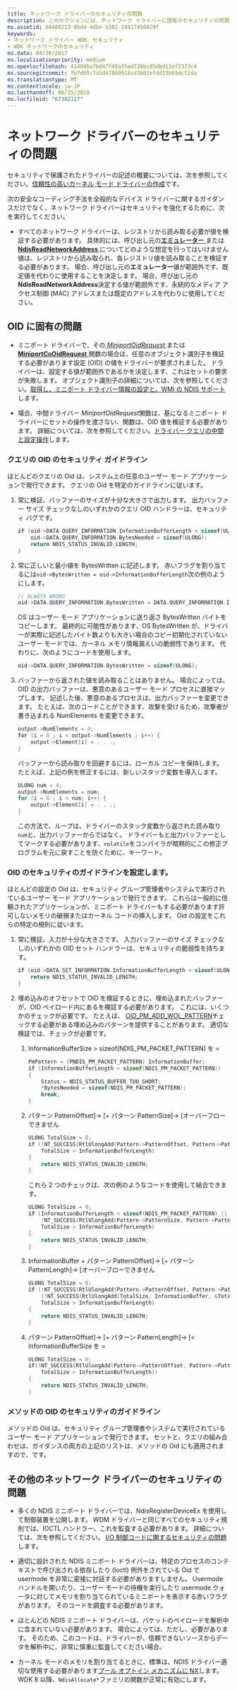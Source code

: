 ```yaml
---
title: ネットワーク ドライバーのセキュリティの問題
description: このセクションには、ネットワーク ドライバーに固有のセキュリティの問題がについて説明します
ms.assetid: 04400213-9bd4-4dbe-b302-24917450829f
keywords:
- ネットワーク ドライバー WDK、セキュリティ
- WDK ネットワークのセキュリティ
ms.date: 04/20/2017
ms.localizationpriority: medium
ms.openlocfilehash: 414046a7bd47f40a35ad726bc05dbd13ef2373c4
ms.sourcegitcommit: fb7d95c7a5d47860918cd3602efdd33b69dcf2da
ms.translationtype: MT
ms.contentlocale: ja-JP
ms.lasthandoff: 06/25/2019
ms.locfileid: "67382117"
---
```

# <a name="security-issues-for-network-drivers"></a>ネットワーク ドライバーのセキュリティの問題

セキュリティで保護されたドライバーの記述の概要については、次を参照してください。[信頼性の高いカーネル モード ドライバーの作成](https://docs.microsoft.com/windows-hardware/drivers/kernel/creating-reliable-kernel-mode-drivers)です。

次の安全なコーディング手法を全般的なデバイス ドライバーに関するガイダンスだけでなく、ネットワーク ドライバーはセキュリティを強化するために、次を実行してください。

- すべてのネットワーク ドライバーは、レジストリから読み取る必要が値を検証する必要があります。 具体的には、呼び出し元の[**エミュレーター** ](https://docs.microsoft.com/windows-hardware/drivers/ddi/content/ndis/nf-ndis-ndisreadconfiguration)または[ **NdisReadNetworkAddress** ](https://docs.microsoft.com/windows-hardware/drivers/ddi/content/ndis/nf-ndis-ndisreadnetworkaddress)についてどのような想定を行ってはいけません値は、レジストリから読み取られ、各レジストリ値を読み取ることを検証する必要があります。 場合、呼び出し元の**エミュレーター**値が範囲外です、既定値を代わりに使用することを決定します。 場合、呼び出し元の**NdisReadNetworkAddress**決定する値が範囲外です、永続的なメディア アクセス制御 (MAC) アドレスまたは既定のアドレスを代わりに使用してください。

## <a name="oid-specific-issues"></a>OID に固有の問題

- ミニポート ドライバーで、その[ *MiniportOidRequest* ](https://docs.microsoft.com/windows-hardware/drivers/ddi/content/ndis/nc-ndis-miniport_oid_request)または[ **MiniportCoOidRequest** ](https://docs.microsoft.com/windows-hardware/drivers/ddi/content/ndis/nc-ndis-miniport_co_oid_request)関数の場合は、任意のオブジェクト識別子を検証する必要があります設定 (OID) の値をドライバーが要求されました。 ドライバーは、設定する値が範囲外であるかを決定します、これはセットの要求が失敗します。 オブジェクト識別子の詳細については、次を参照してください。[取得し、ミニポート ドライバー情報の設定と、WMI の NDIS サポート](obtaining-and-setting-miniport-driver-information-and-ndis-support-for.md)します。

- 場合、中間ドライバー *MiniportOidRequest*関数は、基になるミニポート ドライバーにセットの操作を渡さない、関数は、OID 値を検証する必要があります。 詳細については、次を参照してください。[ドライバー クエリの中間と設定操作](intermediate-driver-query-and-set-operations.md)します。

### <a name="query-oid-security-guidelines"></a>クエリの OID のセキュリティ ガイドライン

ほとんどのクエリの Oid は、システム上の任意のユーザー モード アプリケーションで発行できます。 クエリの Oid を特定のガイドラインに従います。

1. 常に検証、バッファーのサイズが十分な大きさで出力します。 出力バッファー サイズ チェックなしのいずれかのクエリ OID ハンドラーは、セキュリティ バグです。

    ```c++
    if (oid->DATA.QUERY_INFORMATION.InformationBufferLength < sizeof(ULONG)) {
        oid->DATA.QUERY_INFORMATION.BytesNeeded = sizeof(ULONG);
        return NDIS_STATUS_INVALID_LENGTH;
    }
    ```

2. 常に正しいと最小値を BytesWritten に記述します。 赤いフラグを割り当てるには`oid->BytesWritten = oid->InformationBufferLength`次の例のようにします。

    ```c++
    // ALWAYS WRONG
    oid->DATA.QUERY_INFORMATION.BytesWritten = DATA.QUERY_INFORMATION.InformationBufferLength; 
    ```

    OS はユーザー モード アプリケーションに送り返さ BytesWritten バイトをコピーします。 最終的に可能性があります、OS BytesWritten が、ドライバーが実際に記述したバイト数よりも大きい場合のコピー初期化されていないユーザー モードでは、カーネル メモリ情報漏えいの脆弱性であります。 代わりに、次のようにコードを使用します。

    ```c++
    oid->DATA.QUERY_INFORMATION.BytesWritten = sizeof(ULONG);
    ``` 

3. バッファーから返された値を読み取ることはありません。 場合によっては、OID の出力バッファーは、悪意のあるユーザー モード プロセスに直接マップします。 記述した後、悪意のあるプロセスは、出力バッファーを変更できます。 たとえば、次のコードことができます、攻撃を受けるため、攻撃者が書き込まれる NumElements を変更できます。

    ```c++
    output->NumElements = 4;
    for (i = 0 ; i < output->NumElements ; i++) {
        output->Element[i] = . . .;
    }
    ```
    バッファーから読み取りを回避するには、ローカル コピーを保持します。 たとえば、上記の例を修正するには、新しいスタック変数を導入します。

    ```c++
    ULONG num = 4;
    output->NumElements = num;
    for (i = 0 ; i < num; i++) {
        output->Element[i] = . . .;
    }
    ```

    この方法で、ループは、ドライバーのスタック変数から返された読み取り`num`と、出力バッファーからではなく。 ドライバーもと出力バッファーとしてマークする必要があります、`volatile`をコンパイラが暗黙的にこの修正プログラムを元に戻すことを防ぐために、キーワード。

### <a name="set-oid-security-guidelines"></a>OID のセキュリティのガイドラインを設定します。

ほとんどの設定の Oid は、セキュリティ グループ管理者やシステムで実行されているユーザー モード アプリケーションで発行できます。 これらは一般的に信頼されたアプリケーションが、ミニポート ドライバーもする必要があります許可しないメモリの破損またはカーネル コードの挿入します。 Oid の設定をこれらの特定の規則に従います。

1.  常に検証、入力が十分な大きさです。 入力バッファーのサイズ チェックなしのいずれかの OID セット ハンドラーは、セキュリティの脆弱性を持ちます。

    ```c++
    if (oid->DATA.SET_INFORMATION.InformationBufferLength < sizeof(ULONG)) {
        return NDIS_STATUS_INVALID_LENGTH;
    }
    ```

2. 埋め込みのオフセットで OID を検証するときに、埋め込まれたバッファーが、OID ペイロード内にあるを検証する必要があります。 これには、いくつかのチェックが必要です。 たとえば、 [OID_PM_ADD_WOL_PATTERN](https://docs.microsoft.com/windows-hardware/drivers/network/oid-pm-add-wol-pattern)チェックする必要がある埋め込みのパターンを提供することがあります。 適切な検証では、チェックが必要です。

    1. InformationBufferSize > sizeof(NDIS_PM_PACKET_PATTERN) を =

        ```c++
        PmPattern = (PNDIS_PM_PACKET_PATTERN) InformationBuffer;
        if (InformationBufferLength < sizeof(NDIS_PM_PACKET_PATTERN))
        {
            Status = NDIS_STATUS_BUFFER_TOO_SHORT;
            *BytesNeeded = sizeof(NDIS_PM_PACKET_PATTERN);
            break;
        }
        ```

    2. パターン PatternOffset]-> [+ パターン PatternSize]-> [オーバーフローできません

        ```c++
        ULONG TotalSize = 0;
        if (!NT_SUCCESS(RtlUlongAdd(Pattern->PatternOffset, Pattern->PatternSize, &TotalSize) ||
            TotalSize > InformationBufferLength) 
        {
            return NDIS_STATUS_INVALID_LENGTH;
        }
        ```

        これら 2 つのチェックは、次の例のようなコードを使用して結合できます。

        ```c++
        ULONG TotalSize = 0;
        if (InformationBufferLength < sizeof(NDIS_PM_PACKET_PATTERN) ||
            !NT_SUCCESS(RtlUlongAdd(Pattern->PatternSize, Pattern->PatternOffset, &TotalSize) ||
            TotalSize > InformationBufferLength) 
        {
            return NDIS_STATUS_INVALID_LENGTH;
        }
        ```
   
    3. InformationBuffer + パターン PatternOffset]-> [+ パターン PatternLength]-> [オーバーフローできません

        ```c++
        ULONG TotalSize = 0;
        if (!NT_SUCCESS(RtlUlongAdd(Pattern->PatternOffset, Pattern->PatternLength, &TotalSize) ||
            (!NT_SUCCESS(RtlUlongAdd(TotalSize, InformationBuffer, &TotalSize) ||
            TotalSize > InformationBufferLength) 
        {
            return NDIS_STATUS_INVALID_LENGTH;
        }
        ```

    4. パターン PatternOffset]-> [+ パターン PatternLength]-> [< InformationBufferSize を =

        ```c++
        ULONG TotalSize = 0;
        if(!NT_SUCCESS(RtlUlongAdd(Pattern->PatternOffset, Pattern->PatternLength, &TotalSize) ||
            TotalSize > InformationBufferLength)) 
        {
            return NDIS_STATUS_INVALID_LENGTH;
        }
        ```
   
### <a name="method-oid-security-guidelines"></a>メソッドの OID のセキュリティのガイドライン

メソッドの Oid は、セキュリティ グループ管理者やシステムで実行されているユーザー モード アプリケーションで発行できます。 セットと、クエリの組み合わせは、ガイダンスの両方の上記のリストは、メソッドの Oid にも適用されますので、です。

## <a name="other-network-driver-security-issues"></a>その他のネットワーク ドライバーのセキュリティの問題

- 多くの NDIS ミニポート ドライバーでは、NdisRegisterDeviceEx を使用して制御装置を公開します。 WDM ドライバーと同じすべてのセキュリティ規則では、IOCTL ハンドラー、これを監査する必要があります。 詳細については、次を参照してください。 [I/O 制御コードに関するセキュリティの問題](https://docs.microsoft.com/windows-hardware/drivers/kernel/security-issues-for-i-o-control-codes)します。

- 適切に設計された NDIS ミニポート ドライバーは、特定のプロセスのコンテキストで呼び出される依存したり (Ioctl) 例外をされている Oid で usermode を非常に密接に対話する必要がありますしません。 Usermode ハンドルを開いたり、ユーザー モードの待機を実行したり usermode クォータに対してメモリを割り当てられているミニポートを表示する赤いフラグがあります。 そのコードを調査する必要があります。

- ほとんどの NDIS ミニポート ドライバーは、パケットのペイロードを解析中に含まれていない必要があります。 場合によっては、ただし、必要があります。 そのため、このコードは、ドライバーが、信頼できないソースからデータを解析中に、非常に慎重に監査してください場合。

- カーネル モードのメモリを割り当てるときに、標準は、NDIS ドライバー適切な使用する必要があります[プール オプトイン メカニズムに NX](https://docs.microsoft.com/windows-hardware/drivers/kernel/nx-pool-opt-in-mechanisms)します。 WDK 8 以降、`NdisAllocate*`ファミリの関数が正常に有効にします。


